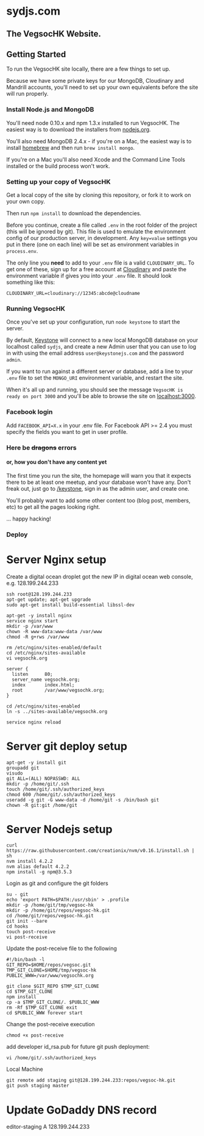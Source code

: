 # sydjs.com
## The VegsocHK Website.
## Getting Started
To run the VegsocHK site locally, there are a few things to set up.

Because we have some private keys for our MongoDB, Cloudinary and Mandrill accounts, you'll need to set up your own equivalents before the site will run properly.

### Install Node.js and MongoDB
You'll need node 0.10.x and npm 1.3.x installed to run VegsocHK. The easiest way is to download the installers from [nodejs.org](http://nodejs.org).

You'll also need MongoDB 2.4.x - if you're on a Mac, the easiest way is to install [homebrew](http://brew.sh) and then run `brew install mongo`.

If you're on a Mac you'll also need Xcode and the Command Line Tools installed or the build process won't work.

### Setting up your copy of VegsocHK
Get a local copy of the site by cloning this repository, or fork it to work on your own copy.

Then run `npm install` to download the dependencies.

Before you continue, create a file called `.env` in the root folder of the project (this will be ignored by git). This file is used to emulate the environment config of our production server, in development. Any `key=value` settings you put in there (one on each line) will be set as environment variables in `process.env`.

The only line you **need** to add to your `.env` file is a valid `CLOUDINARY_URL`. To get one of these, sign up for a free account at [Cloudinary](http://cloudinary.com) and paste the environment variable if gives you into your `.env` file. It should look something like this:

```
CLOUDINARY_URL=cloudinary://12345:abcde@cloudname
```

### Running VegsocHK
Once you've set up your configuration, run `node keystone` to start the server.

By default, [Keystone](http://keystonejs.com) will connect to a new local MongoDB database on your localhost called `sydjs`, and create a new Admin user that you can use to log in with using the email address `user@keystonejs.com` and the password `admin`.

If you want to run against a different server or database, add a line to your `.env` file to set the `MONGO_URI` environment variable, and restart the site.

When it's all up and running, you should see the message `VegsocHK is ready on port 3000` and you'll be able to browse the site on [localhost:3000](http://localhost:3000).

### Facebook login
Add `FACEBOOK_API=X.x` in your .env file. For Facebook API >= 2.4 you must specify the fields you want to get in user profile.

### Here be ~~dragons~~ errors
#### or, how you don't have any content yet
The first time you run the site, the homepage will warn you that it expects there to be at least one meetup, and your database won't have any. Don't freak out, just go to [/keystone](http://localhost:3000/keystone), sign in as the admin user, and create one.

You'll probably want to add some other content too (blog post, members, etc) to get all the pages looking right.

... happy hacking!

### Deploy
# Server Nginx setup
Create a digital ocean droplet got the new IP in digital ocean web console, e.g. 128.199.244.233

```
ssh root@128.199.244.233
apt-get update; apt-get upgrade
sudo apt-get install build-essential libssl-dev

apt-get -y install nginx
service nginx start
mkdir -p /var/www
chown -R www-data:www-data /var/www
chmod -R g+rws /var/www

rm /etc/nginx/sites-enabled/default
cd /etc/nginx/sites-available
vi vegsochk.org

server {
  listen      80;
  server_name vegsochk.org;
  index       index.html;
  root        /var/www/vegsochk.org;
}

cd /etc/nginx/sites-enabled
ln -s ../sites-available/vegsochk.org

service nginx reload
```

# Server git deploy setup

```
apt-get -y install git
groupadd git
visudo
git ALL=(ALL) NOPASSWD: ALL
mkdir -p /home/git/.ssh
touch /home/git/.ssh/authorized_keys
chmod 600 /home/git/.ssh/authorized_keys
useradd -g git -G www-data -d /home/git -s /bin/bash git
chown -R git:git /home/git
```

# Server Nodejs setup

```
curl https://raw.githubusercontent.com/creationix/nvm/v0.16.1/install.sh | sh
nvm install 4.2.2
nvm alias default 4.2.2
npm install -g npm@3.5.3
```

Login as git and configure the git folders

```
su - git
echo 'export PATH=$PATH:/usr/sbin' > .profile
mkdir -p /home/git/tmp/vegsoc-hk
mkdir -p /home/git/repos/vegsoc-hk.git
cd /home/git/repos/vegsoc-hk.git
git init --bare
cd hooks
touch post-receive
vi post-receive
```

Update the post-receive file to the following

```
#!/bin/bash -l
GIT_REPO=$HOME/repos/vegsoc.git
TMP_GIT_CLONE=$HOME/tmp/vegsoc-hk
PUBLIC_WWW=/var/www/vegsochk.org

git clone $GIT_REPO $TMP_GIT_CLONE
cd $TMP_GIT_CLONE
npm install
cp -a $TMP_GIT_CLONE/. $PUBLIC_WWW
rm -Rf $TMP_GIT_CLONE exit
cd $PUBLIC_WWW forever start
```

Change the post-receive execution

```
chmod +x post-receive
```

add developer id_rsa.pub for future git push deployment:

```
vi /home/git/.ssh/authorized_keys
```

Local Machine

```
git remote add staging git@128.199.244.233:repos/vegsoc-hk.git
git push staging master
```

# Update GoDaddy DNS record
   editor-staging A 128.199.244.233
